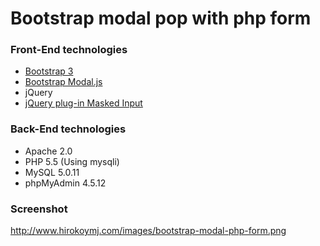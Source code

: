 # Bootstrap modal pop with php form

### Front-End technologies
- [Bootstrap 3](http://getbootstrap.com/)
- [Bootstrap Modal.js](http://getbootstrap.com/javascript/#modals)
- jQuery 
- [jQuery plug-in Masked Input](http://digitalbush.com/projects/masked-input-plugin/)

### Back-End technologies
- Apache 2.0
- PHP 5.5 (Using mysqli)
- MySQL 5.0.11
- phpMyAdmin 4.5.12

### Screenshot
http://www.hirokoymj.com/images/bootstrap-modal-php-form.png

